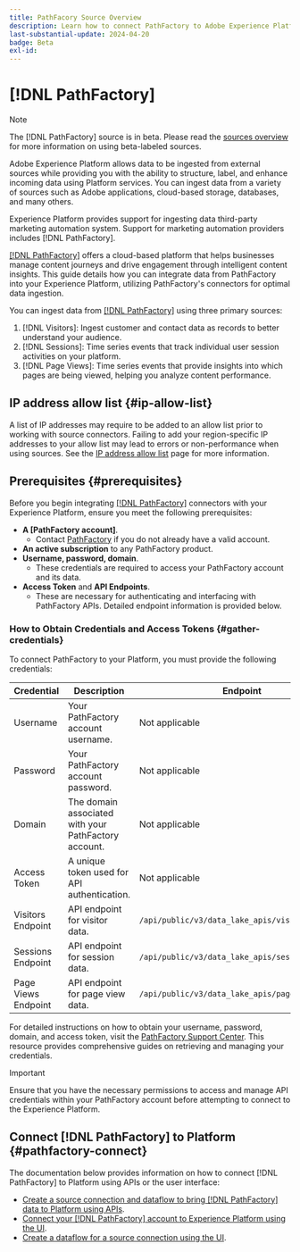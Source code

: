 ```yaml
---
title: PathFacory Source Overview
description: Learn how to connect PathFactory to Adobe Experience Platform using APIs or the user interface.
last-substantial-update: 2024-04-20
badge: Beta
exl-id: 
---
```

# [!DNL PathFactory]

>[!NOTE]
>
>The [!DNL PathFactory] source is in beta. Please read the [sources overview](../../home.md#terms-and-conditions) for more information on using beta-labeled sources.

Adobe Experience Platform allows data to be ingested from external sources while providing you with the ability to structure, label, and enhance incoming data using Platform services. You can ingest data from a variety of sources such as Adobe applications, cloud-based storage, databases, and many others.

Experience Platform provides support for ingesting data third-party marketing automation system. Support for marketing automation providers includes [!DNL PathFactory].

[[!DNL PathFactory]](https://www.pathfactory.com/) offers a cloud-based platform that helps businesses manage content journeys and drive engagement through intelligent content insights. This guide details how you can integrate data from PathFactory into your Experience Platform, utilizing PathFactory's connectors for optimal data ingestion.

You can ingest data from [[!DNL PathFactory]](https://www.pathfactory.com/) using three primary sources:

1. [!DNL Visitors]: Ingest customer and contact data as records to better understand your audience.
2. [!DNL Sessions]: Time series events that track individual user session activities on your platform.
3. [!DNL Page Views]: Time series events that provide insights into which pages are being viewed, helping you analyze content performance.

## IP address allow list {#ip-allow-list}

A list of IP addresses may require to be added to an allow list prior to working with source connectors. Failing to add your region-specific IP addresses to your allow list may lead to errors or non-performance when using sources. See the [IP address allow list](../../ip-address-allow-list.md) page for more information.

## Prerequisites {#prerequisites}

Before you begin integrating [[!DNL PathFactory]](https://www.pathfactory.com/) connectors with your Experience Platform, ensure you meet the following prerequisites:

* **A [PathFactory account]**.
  * Contact [PathFactory](https://www.pathfactory.com/portal/company/contactus.shtml) if you do not already have a valid account.
* **An active subscription** to any PathFactory product.
* **Username, password, domain**.
  * These credentials are required to access your PathFactory account and its data.
* **Access Token** and **API Endpoints**.
  * These are necessary for authenticating and interfacing with PathFactory APIs. Detailed endpoint information is provided below.

### How to Obtain Credentials and Access Tokens {#gather-credentials}

To connect PathFactory to your Platform, you must provide the following credentials:

| Credential | Description | Endpoint |
| --- | --- | --- |
| Username | Your PathFactory account username. | Not applicable |
| Password | Your PathFactory account password. | Not applicable |
| Domain | The domain associated with your PathFactory account. | Not applicable |
| Access Token | A unique token used for API authentication. | Not applicable |
| Visitors Endpoint | API endpoint for visitor data. | `/api/public/v3/data_lake_apis/visitors.json` |
| Sessions Endpoint | API endpoint for session data. | `/api/public/v3/data_lake_apis/sessions.json` |
| Page Views Endpoint | API endpoint for page view data. | `/api/public/v3/data_lake_apis/page_views.json` |

For detailed instructions on how to obtain your username, password, domain, and access token, visit the [PathFactory Support Center](https://support.pathfactory.com/categories/adobe/). This resource provides comprehensive guides on retrieving and managing your credentials.

>[!IMPORTANT]
>
>Ensure that you have the necessary permissions to access and manage API credentials within your PathFactory account before attempting to connect to the Experience Platform.

## Connect [!DNL PathFactory] to Platform {#pathfactory-connect}

The documentation below provides information on how to connect [!DNL PathFactory] to Platform using APIs or the user interface:

* [Create a source connection and dataflow to bring [!DNL PathFactory] data to Platform using APIs](../../tutorials/api/create/marketing-automation/pathfactory.md).
* [Connect your [!DNL PathFactory] account to Experience Platform using the UI](../../tutorials/ui/create/marketing-automation/pathfactory.md).
* [Create a dataflow for a source connection using the UI](../../tutorials/ui/dataflow/marketing-automation.md).
